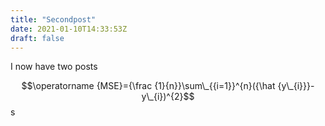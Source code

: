 ```yaml
---
title: "Secondpost"
date: 2021-01-10T14:33:53Z
draft: false
---
```


I now have two posts

$$\operatorname {MSE}={\frac  {1}{n}}\sum\_{{i=1}}^{n}({\hat  {y\_{i}}}-y\_{i})^{2}$$s
